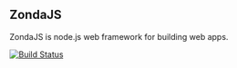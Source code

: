## ZondaJS 

ZondaJS is node.js web framework for building web apps.

[![Build Status](https://travis-ci.org/chuqui/zondajs.png?branch=v2)](https://travis-ci.org/chuqui/zondajs)
